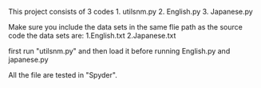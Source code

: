 This project consists of 3 codes 
		1. utilsnm.py
		2. English.py
		3. Japanese.py

Make sure you include the data sets in the same flie path as the source code
the data sets are:
		1.English.txt
		2.Japanese.txt

first run "utilsnm.py" and then load it before running English.py and
japanese.py

All the file are tested in "Spyder". 
